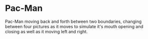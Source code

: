# Pac-Man
Pac-Man moving back and forth between two boundaries, changing between four pictures as it moves to simulate it's mouth opening and closing as well as it moving left and right.
